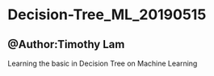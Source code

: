 # Decision-Tree_ML_20190515

## @Author:Timothy Lam

Learning the basic in Decision Tree on Machine Learning
